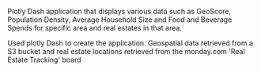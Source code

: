 Plotly Dash application that displays various data such as GeoScore, Population Density, Average Household Size and Food and Beverage Spends for specific area and real estates in that area.

Used plotly Dash to create the application.
Geospatial data retrieved from a S3 bucket and real estate locations retrieved from the monday.com 'Real Estate Tracking' board
